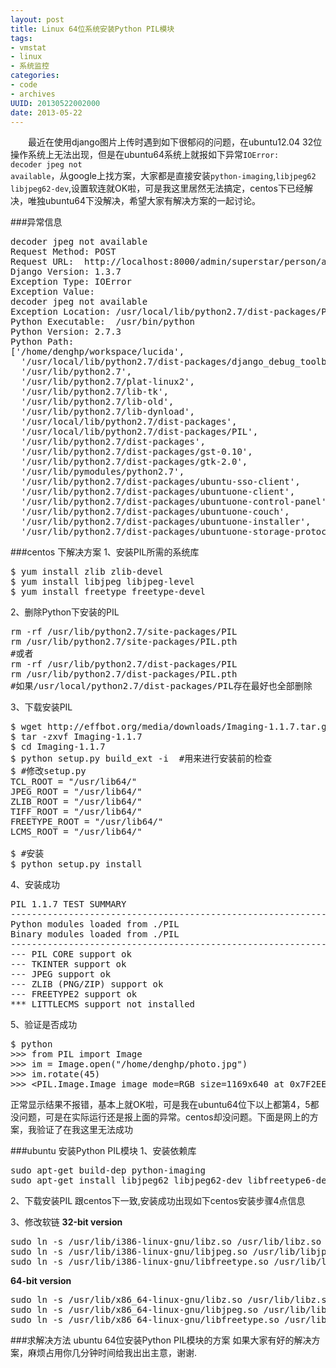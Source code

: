 ```yaml
---
layout: post
title: Linux 64位系统安装Python PIL模块
tags: 
- vmstat
- linux
- 系统监控
categories:
- code
- archives
UUID: 20130522002000
date: 2013-05-22
---
```


 　　最近在使用django图片上传时遇到如下很郁闷的问题，在ubuntu12.04 32位操作系统上无法出现，但是在ubuntu64系统上就报如下异常<code>IOError: decoder jpeg not available</code>，从google上找方案，大家都是直接安装<code>python-imaging</code>,<code>libjpeg62 libjpeg62-dev</code>,设置软连就OK啦，可是我这里居然无法搞定，centos下已经解决，唯独ubuntu64下没解决，希望大家有解决方案的一起讨论。

###异常信息
<pre id="bash">
decoder jpeg not available
Request Method: POST
Request URL:  http://localhost:8000/admin/superstar/person/add/
Django Version: 1.3.7
Exception Type: IOError
Exception Value:  
decoder jpeg not available
Exception Location: /usr/local/lib/python2.7/dist-packages/PIL/Image.py in _getdecoder, line 385
Python Executable:  /usr/bin/python
Python Version: 2.7.3
Python Path:  
['/home/denghp/workspace/lucida',
  '/usr/local/lib/python2.7/dist-packages/django_debug_toolbar-0.9.4-py2.7.egg',
  '/usr/lib/python2.7',
  '/usr/lib/python2.7/plat-linux2',
  '/usr/lib/python2.7/lib-tk',
  '/usr/lib/python2.7/lib-old',
  '/usr/lib/python2.7/lib-dynload',
  '/usr/local/lib/python2.7/dist-packages',
  '/usr/local/lib/python2.7/dist-packages/PIL',
  '/usr/lib/python2.7/dist-packages',
  '/usr/lib/python2.7/dist-packages/gst-0.10',
  '/usr/lib/python2.7/dist-packages/gtk-2.0',
  '/usr/lib/pymodules/python2.7',
  '/usr/lib/python2.7/dist-packages/ubuntu-sso-client',
  '/usr/lib/python2.7/dist-packages/ubuntuone-client',
  '/usr/lib/python2.7/dist-packages/ubuntuone-control-panel',
  '/usr/lib/python2.7/dist-packages/ubuntuone-couch',
  '/usr/lib/python2.7/dist-packages/ubuntuone-installer',
  '/usr/lib/python2.7/dist-packages/ubuntuone-storage-protocol']
</pre>

###centos 下解决方案
1、安装PIL所需的系统库
<pre id="bash">
$ yum install zlib zlib-devel 
$ yum install libjpeg libjpeg-level 
$ yum install freetype freetype-devel 
</pre>

2、删除Python下安装的PIL
<pre id="bash">
rm -rf /usr/lib/python2.7/site-packages/PIL
rm /usr/lib/python2.7/site-packages/PIL.pth
#或者
rm -rf /usr/lib/python2.7/dist-packages/PIL
rm /usr/lib/python2.7/dist-packages/PIL.pth
#如果/usr/local/python2.7/dist-packages/PIL存在最好也全部删除
</pre>

3、下载安装PIL
<pre id="bash">
$ wget http://effbot.org/media/downloads/Imaging-1.1.7.tar.gz
$ tar -zxvf Imaging-1.1.7
$ cd Imaging-1.1.7
$ python setup.py build_ext -i  #用来进行安装前的检查
$ #修改setup.py
TCL_ROOT = "/usr/lib64/"
JPEG_ROOT = "/usr/lib64/"
ZLIB_ROOT = "/usr/lib64/"
TIFF_ROOT = "/usr/lib64/"
FREETYPE_ROOT = "/usr/lib64/"
LCMS_ROOT = "/usr/lib64/"

$ #安装
$ python setup.py install
</pre>

4、安装成功
<pre id="bash">
PIL 1.1.7 TEST SUMMARY 
--------------------------------------------------------------------
Python modules loaded from ./PIL
Binary modules loaded from ./PIL
--------------------------------------------------------------------
--- PIL CORE support ok
--- TKINTER support ok
--- JPEG support ok
--- ZLIB (PNG/ZIP) support ok
--- FREETYPE2 support ok
*** LITTLECMS support not installed
</pre>

5、验证是否成功
<pre id="bash">
$ python
>>> from PIL import Image
>>> im = Image.open("/home/denghp/photo.jpg")
>>> im.rotate(45)
>>> &lt;PIL.Image.Image image mode=RGB size=1169x640 at 0x7F2EE1AD2B90&gt;
</pre>

正常显示结果不报错，基本上就OK啦，可是我在ubuntu64位下以上都第4，5都没问题，可是在实际运行还是报上面的异常。centos却没问题。下面是网上的方案，我验证了在我这里无法成功

###ubuntu 安装Python PIL模块
1、安装依赖库
<pre id="bash">
sudo apt-get build-dep python-imaging
sudo apt-get install libjpeg62 libjpeg62-dev libfreetype6-dev libjpeg libjpeg-dev
</pre>

2、下载安装PIL
  跟centos下一致,安装成功出现如下centos安装步骤4点信息

3、修改软链
<strong>32-bit version</strong>
<pre id="bash">
sudo ln -s /usr/lib/i386-linux-gnu/libz.so /usr/lib/libz.so
sudo ln -s /usr/lib/i386-linux-gnu/libjpeg.so /usr/lib/libjpeg.so
sudo ln -s /usr/lib/i386-linux-gnu/libfreetype.so /usr/lib/libfreetype.so
</pre>

<strong>64-bit version</strong>
<pre id="bash">
sudo ln -s /usr/lib/x86_64-linux-gnu/libz.so /usr/lib/libz.so
sudo ln -s /usr/lib/x86_64-linux-gnu/libjpeg.so /usr/lib/libjpeg.so
sudo ln -s /usr/lib/x86_64-linux-gnu/libfreetype.so /usr/lib/libfreetype.so
</pre>

###求解决方法 ubuntu 64位安装Python PIL模块的方案
如果大家有好的解决方案，麻烦占用你几分钟时间给我出出主意，谢谢.

